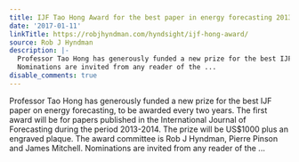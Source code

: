 ```yaml
---
title: IJF Tao Hong Award for the best paper in energy forecasting 2013-2014
date: '2017-01-11'
linkTitle: https://robjhyndman.com/hyndsight/ijf-hong-award/
source: Rob J Hyndman
description: |-
  Professor Tao Hong has generously funded a new prize for the best IJF paper on energy forecasting, to be awarded every two years. The first award will be for papers published in the International Journal of Forecasting during the period 2013-2014. The prize will be US$1000 plus an engraved plaque. The award committee is Rob J Hyndman, Pierre Pinson and James Mitchell.
  Nominations are invited from any reader of the ...
disable_comments: true
---
```

Professor Tao Hong has generously funded a new prize for the best IJF paper on energy forecasting, to be awarded every two years. The first award will be for papers published in the International Journal of Forecasting during the period 2013-2014. The prize will be US$1000 plus an engraved plaque. The award committee is Rob J Hyndman, Pierre Pinson and James Mitchell.
Nominations are invited from any reader of the ...